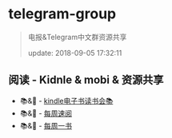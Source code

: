 # telegram-group

> 电报&Telegram中文群资源共享
> 
> update: 2018-09-05 17:32:11

## 阅读 - Kidnle & mobi & 资源共享

- 📚&👥 - [kindle电子书读书会📚](https://t.me/zebook)
- 📚&👥 - [每周速阅](https://t.me/shareReading)
- 📚&👥 - [每周一书](https://t.me/weekly_books)

